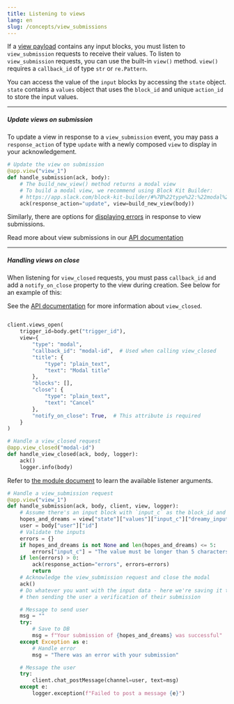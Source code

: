 ```yaml
---
title: Listening to views
lang: en
slug: /concepts/view_submissions
---
```


If a [view payload](https://api.slack.com/reference/block-kit/views) contains any input blocks, you must listen to `view_submission` requests to receive their values. To listen to `view_submission` requests, you can use the built-in `view()` method. `view()` requires a `callback_id` of type `str` or `re.Pattern`.

You can access the value of the `input` blocks by accessing the `state` object. `state` contains a `values` object that uses the `block_id` and unique `action_id` to store the input values.

---

##### Update views on submission

To update a view in response to a `view_submission` event, you may pass a `response_action` of type `update` with a newly composed `view` to display in your acknowledgement.

```python
# Update the view on submission 
@app.view("view_1")
def handle_submission(ack, body):
    # The build_new_view() method returns a modal view
    # To build a modal view, we recommend using Block Kit Builder:
    # https://app.slack.com/block-kit-builder/#%7B%22type%22:%22modal%22,%22callback_id%22:%22view_1%22,%22title%22:%7B%22type%22:%22plain_text%22,%22text%22:%22My%20App%22,%22emoji%22:true%7D,%22blocks%22:%5B%5D%7D
    ack(response_action="update", view=build_new_view(body))
```
Similarly, there are options for [displaying errors](https://api.slack.com/surfaces/modals/using#displaying_errors) in response to view submissions.

Read more about view submissions in our [API documentation](https://api.slack.com/surfaces/modals/using#handling_submissions)

---

##### Handling views on close

When listening for `view_closed` requests, you must pass `callback_id` and add a `notify_on_close` property to the view during creation. See below for an example of this:

See the [API documentation](https://api.slack.com/surfaces/modals/using#modal_cancellations) for more information about `view_closed`.

```python

client.views_open(
    trigger_id=body.get("trigger_id"),
    view={
        "type": "modal",
        "callback_id": "modal-id",  # Used when calling view_closed
        "title": {
            "type": "plain_text",
            "text": "Modal title"
        },
        "blocks": [],
        "close": {
            "type": "plain_text",
            "text": "Cancel"
        },
        "notify_on_close": True,  # This attribute is required
    }
)

# Handle a view_closed request
@app.view_closed("modal-id")
def handle_view_closed(ack, body, logger):
    ack()
    logger.info(body)
```

Refer to [the module document](https://tools.slack.dev/bolt-python/api-docs/slack_bolt/kwargs_injection/args.html) to learn the available listener arguments.
```python
# Handle a view_submission request
@app.view("view_1")
def handle_submission(ack, body, client, view, logger):
    # Assume there's an input block with `input_c` as the block_id and `dreamy_input`
    hopes_and_dreams = view["state"]["values"]["input_c"]["dreamy_input"]
    user = body["user"]["id"]
    # Validate the inputs
    errors = {}
    if hopes_and_dreams is not None and len(hopes_and_dreams) <= 5:
        errors["input_c"] = "The value must be longer than 5 characters"
    if len(errors) > 0:
        ack(response_action="errors", errors=errors)
        return
    # Acknowledge the view_submission request and close the modal
    ack()
    # Do whatever you want with the input data - here we're saving it to a DB
    # then sending the user a verification of their submission

    # Message to send user
    msg = ""
    try:
        # Save to DB
        msg = f"Your submission of {hopes_and_dreams} was successful"
    except Exception as e:
        # Handle error
        msg = "There was an error with your submission"

    # Message the user
    try:
        client.chat_postMessage(channel=user, text=msg)
    except e:
        logger.exception(f"Failed to post a message {e}")
```

